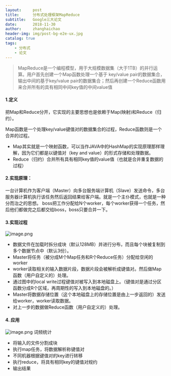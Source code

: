 ```yaml
---
layout:     post
title:      分布式处理框架MapReduce
subtitle:   Google三大论文
date:       2018-11-30
author:     zhanghaichao
header-img: img/post-bg-e2e-ux.jpg
catalog: true
tags:
    - 分布式
    - 论文
---
```


>MapReduce是一个编程模型，用于大规模数据集（大于1TB）的并行运算。用户首先创建一个Map函数处理一个基于 key/value pair的数据集合，输出中间的基于key/value pair的数据集合；然后再创建一个Reduce函数用来合并所有的具有相同中间key值的中间value值

#### 1.定义
把Map和Reduce分开，它实现的主要思想也是依赖于Map(映射)和Reduce（归约）。

Map函数是一个处理key/value键值对的数据集合的过程，Reduce函数则是一个合并的过程。
- Map其实就是一个映射函数，可以当作JAVA中的HashMap的实现原理那样理解，因为它们都是以键值对（key and value）的形式存储和处理数据。
- Reduce（归约）合并所有具有相同key值的value值（也就是合并重复数据的过程）

#### 2.实现原理：
一台计算机作为客户端（Master）向多台服务端计算机（Slave）发送命令，多台服务器计算机执行该任务然后返回结果给客户端。就是一个主仆模式，也就是一种分而治之的思想。
boss把工作分配给N个worker，每个worker获得一个任务，然后他们都做完之后都交给boss，boss只要合并一下。

#### 3.实现过程
![image.png](https://cdn.nlark.com/lark/0/2018/png/164731/1543414321961-5c831b0a-869b-46e4-8763-d7773f09de59.png)

- 数据文件在加载时拆分成块（默认128MB）并进行分布，而且每个块被复制到多个数据节点中（默认3份）。
- Master将任务（被分成M个Map任务和R个Reduce任务）分配给空闲的worker
- worker读取相关的输入数据片段，数据片段会被解析成键值对。然后做Map函数（用户自定义的）处理。
- 通过图中的local write过程键值对被写入到本地磁盘上。（键值对是通过分区函数分成R个区域，再周期性的写入到本地磁盘的。）
- Master将数据存储位置（这个本地磁盘上的存储位置是由上一步返回的）发送给worker，worker读取数据。
- 对上一步的数据做Reduce函数（用户自定义的）处理。

#### 4. 应用
![image.png](https://cdn.nlark.com/lark/0/2018/png/164731/1543414723349-d9710116-4a2e-466c-b1c3-f246d05d31c7.png)
词频统计
- 将输入的文件分割成块
- 执行map任务，将数据解析称键值对
- 不同机器根据键值对的key进行转移
- 执行reduce，将具有相同key的键值对规约
- 输出结果